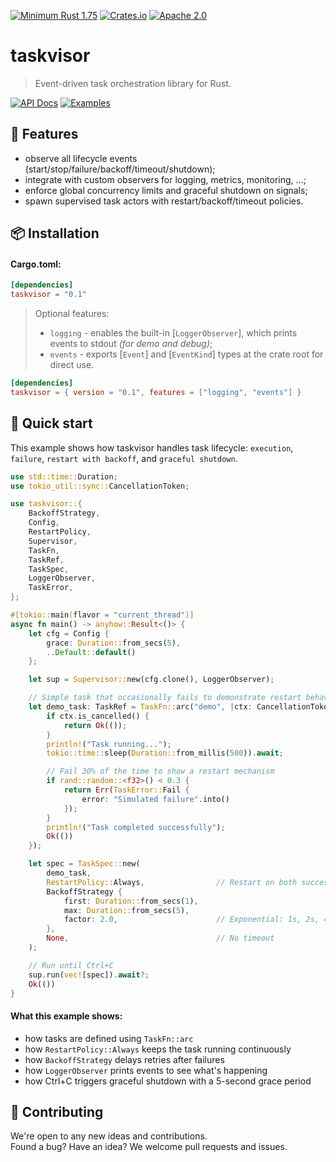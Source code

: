 [![Minimum Rust 1.75](https://img.shields.io/badge/rust-1.75%2B-orange.svg)](https://rust-lang.org)
[![Crates.io](https://img.shields.io/crates/v/taskvisor.svg)](https://crates.io/crates/taskvisor)
[![Apache 2.0](https://img.shields.io/badge/license-Apache2.0-orange.svg)](./LICENSE)

# taskvisor
> Event-driven task orchestration library for Rust.

<div>
  <a href="https://docs.rs/taskvisor/latest/taskvisor/"><img alt="API Docs" src="https://img.shields.io/badge/API%20Docs-4d76ae?style=for-the-badge&logo=rust&logoColor=white"></a>
  <a href="./examples/"><img alt="Examples" src="https://img.shields.io/badge/Examples-2ea44f?style=for-the-badge&logo=github&logoColor=white"></a>
</div>

## 📖 Features
- observe all lifecycle events (start/stop/failure/backoff/timeout/shutdown);
- integrate with custom observers for logging, metrics, monitoring, ...;
- enforce global concurrency limits and graceful shutdown on signals;
- spawn supervised task actors with restart/backoff/timeout policies.

## 📦 Installation
#### Cargo.toml:
```toml
[dependencies]
taskvisor = "0.1"
```

> Optional features:
>  - `logging` - enables the built-in [`LoggerObserver`], which prints events to stdout _(for demo and debug)_;
>  - `events` - exports [`Event`] and [`EventKind`] types at the crate root for direct use.

```toml
[dependencies]
taskvisor = { version = "0.1", features = ["logging", "events"] }
```

## 📝 Quick start
This example shows how taskvisor handles task lifecycle: `execution`, `failure`, `restart with backoff`, and `graceful shutdown`.
```rust
use std::time::Duration;
use tokio_util::sync::CancellationToken;

use taskvisor::{
    BackoffStrategy, 
    Config, 
    RestartPolicy, 
    Supervisor,
    TaskFn, 
    TaskRef, 
    TaskSpec, 
    LoggerObserver, 
    TaskError,
};

#[tokio::main(flavor = "current_thread")]
async fn main() -> anyhow::Result<()> {
    let cfg = Config {
        grace: Duration::from_secs(5),
        ..Default::default()
    };

    let sup = Supervisor::new(cfg.clone(), LoggerObserver);

    // Simple task that occasionally fails to demonstrate restart behavior
    let demo_task: TaskRef = TaskFn::arc("demo", |ctx: CancellationToken| async move {
        if ctx.is_cancelled() {
            return Ok(());
        }
        println!("Task running...");
        tokio::time::sleep(Duration::from_millis(500)).await;

        // Fail 30% of the time to show a restart mechanism
        if rand::random::<f32>() < 0.3 {
            return Err(TaskError::Fail {
                error: "Simulated failure".into()
            });
        }
        println!("Task completed successfully");
        Ok(())
    });

    let spec = TaskSpec::new(
        demo_task,
        RestartPolicy::Always,                // Restart on both success and failure
        BackoffStrategy {
            first: Duration::from_secs(1),
            max: Duration::from_secs(5),
            factor: 2.0,                      // Exponential: 1s, 2s, 4s, 5s (capped)
        },
        None,                                 // No timeout
    );

    // Run until Ctrl+C
    sup.run(vec![spec]).await?;
    Ok(())
}
```

#### What this example shows:
- how tasks are defined using `TaskFn::arc`
- how `RestartPolicy::Always` keeps the task running continuously
- how `BackoffStrategy` delays retries after failures
- how `LoggerObserver` prints events to see what's happening
- how Ctrl+C triggers graceful shutdown with a 5-second grace period

## 🤝 Contributing
We're open to any new ideas and contributions.  
Found a bug? Have an idea? We welcome pull requests and issues.
